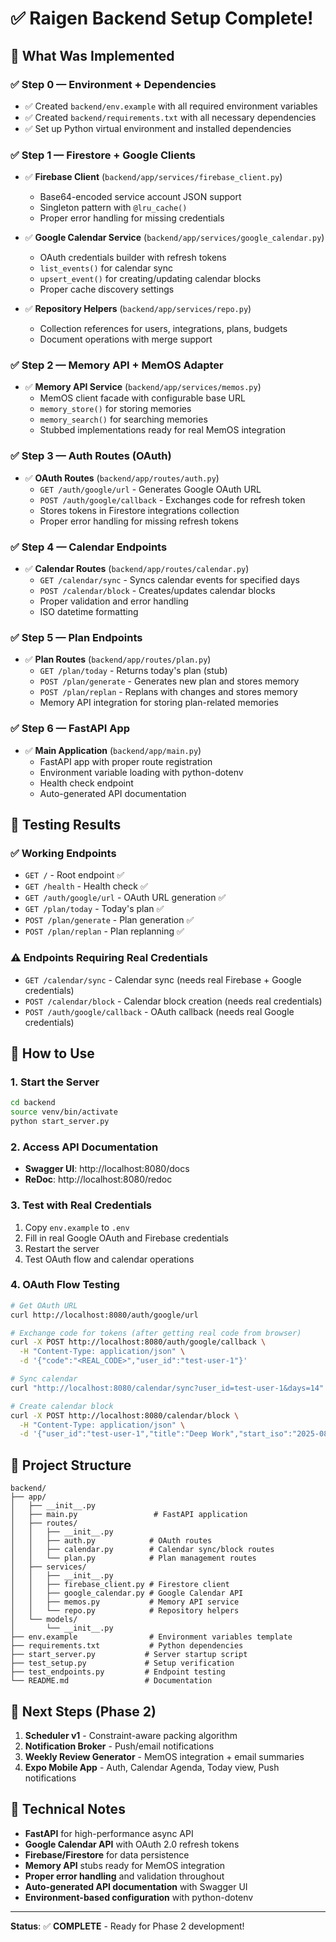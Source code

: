 # ✅ Raigen Backend Setup Complete!

## 🎉 What Was Implemented

### ✅ Step 0 — Environment + Dependencies
- ✅ Created `backend/env.example` with all required environment variables
- ✅ Created `backend/requirements.txt` with all necessary dependencies
- ✅ Set up Python virtual environment and installed dependencies

### ✅ Step 1 — Firestore + Google Clients
- ✅ **Firebase Client** (`backend/app/services/firebase_client.py`)
  - Base64-encoded service account JSON support
  - Singleton pattern with `@lru_cache()`
  - Proper error handling for missing credentials

- ✅ **Google Calendar Service** (`backend/app/services/google_calendar.py`)
  - OAuth credentials builder with refresh tokens
  - `list_events()` for calendar sync
  - `upsert_event()` for creating/updating calendar blocks
  - Proper cache discovery settings

- ✅ **Repository Helpers** (`backend/app/services/repo.py`)
  - Collection references for users, integrations, plans, budgets
  - Document operations with merge support

### ✅ Step 2 — Memory API + MemOS Adapter
- ✅ **Memory API Service** (`backend/app/services/memos.py`)
  - MemOS client facade with configurable base URL
  - `memory_store()` for storing memories
  - `memory_search()` for searching memories
  - Stubbed implementations ready for real MemOS integration

### ✅ Step 3 — Auth Routes (OAuth)
- ✅ **OAuth Routes** (`backend/app/routes/auth.py`)
  - `GET /auth/google/url` - Generates Google OAuth URL
  - `POST /auth/google/callback` - Exchanges code for refresh token
  - Stores tokens in Firestore integrations collection
  - Proper error handling for missing refresh tokens

### ✅ Step 4 — Calendar Endpoints
- ✅ **Calendar Routes** (`backend/app/routes/calendar.py`)
  - `GET /calendar/sync` - Syncs calendar events for specified days
  - `POST /calendar/block` - Creates/updates calendar blocks
  - Proper validation and error handling
  - ISO datetime formatting

### ✅ Step 5 — Plan Endpoints
- ✅ **Plan Routes** (`backend/app/routes/plan.py`)
  - `GET /plan/today` - Returns today's plan (stub)
  - `POST /plan/generate` - Generates new plan and stores memory
  - `POST /plan/replan` - Replans with changes and stores memory
  - Memory API integration for storing plan-related memories

### ✅ Step 6 — FastAPI App
- ✅ **Main Application** (`backend/app/main.py`)
  - FastAPI app with proper route registration
  - Environment variable loading with python-dotenv
  - Health check endpoint
  - Auto-generated API documentation

## 🧪 Testing Results

### ✅ Working Endpoints
- `GET /` - Root endpoint ✅
- `GET /health` - Health check ✅
- `GET /auth/google/url` - OAuth URL generation ✅
- `GET /plan/today` - Today's plan ✅
- `POST /plan/generate` - Plan generation ✅
- `POST /plan/replan` - Plan replanning ✅

### ⚠️ Endpoints Requiring Real Credentials
- `GET /calendar/sync` - Calendar sync (needs real Firebase + Google credentials)
- `POST /calendar/block` - Calendar block creation (needs real credentials)
- `POST /auth/google/callback` - OAuth callback (needs real Google credentials)

## 🚀 How to Use

### 1. Start the Server
```bash
cd backend
source venv/bin/activate
python start_server.py
```

### 2. Access API Documentation
- **Swagger UI**: http://localhost:8080/docs
- **ReDoc**: http://localhost:8080/redoc

### 3. Test with Real Credentials
1. Copy `env.example` to `.env`
2. Fill in real Google OAuth and Firebase credentials
3. Restart the server
4. Test OAuth flow and calendar operations

### 4. OAuth Flow Testing
```bash
# Get OAuth URL
curl http://localhost:8080/auth/google/url

# Exchange code for tokens (after getting real code from browser)
curl -X POST http://localhost:8080/auth/google/callback \
  -H "Content-Type: application/json" \
  -d '{"code":"<REAL_CODE>","user_id":"test-user-1"}'

# Sync calendar
curl "http://localhost:8080/calendar/sync?user_id=test-user-1&days=14"

# Create calendar block
curl -X POST http://localhost:8080/calendar/block \
  -H "Content-Type: application/json" \
  -d '{"user_id":"test-user-1","title":"Deep Work","start_iso":"2025-08-11T13:00:00Z","end_iso":"2025-08-11T15:00:00Z"}'
```

## 📁 Project Structure
```
backend/
├── app/
│   ├── __init__.py
│   ├── main.py                 # FastAPI application
│   ├── routes/
│   │   ├── __init__.py
│   │   ├── auth.py            # OAuth routes
│   │   ├── calendar.py        # Calendar sync/block routes
│   │   └── plan.py            # Plan management routes
│   ├── services/
│   │   ├── __init__.py
│   │   ├── firebase_client.py # Firestore client
│   │   ├── google_calendar.py # Google Calendar API
│   │   ├── memos.py           # Memory API service
│   │   └── repo.py            # Repository helpers
│   └── models/
│       └── __init__.py
├── env.example                # Environment variables template
├── requirements.txt           # Python dependencies
├── start_server.py           # Server startup script
├── test_setup.py             # Setup verification
├── test_endpoints.py         # Endpoint testing
└── README.md                 # Documentation
```

## 🎯 Next Steps (Phase 2)

1. **Scheduler v1** - Constraint-aware packing algorithm
2. **Notification Broker** - Push/email notifications
3. **Weekly Review Generator** - MemOS integration + email summaries
4. **Expo Mobile App** - Auth, Calendar Agenda, Today view, Push notifications

## 🔧 Technical Notes

- **FastAPI** for high-performance async API
- **Google Calendar API** with OAuth 2.0 refresh tokens
- **Firebase/Firestore** for data persistence
- **Memory API** stubs ready for MemOS integration
- **Proper error handling** and validation throughout
- **Auto-generated API documentation** with Swagger UI
- **Environment-based configuration** with python-dotenv

---

**Status**: ✅ **COMPLETE** - Ready for Phase 2 development! 